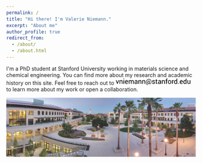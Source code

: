 ```yaml
---
permalink: /
title: "Hi there! I'm Valerie Niemann."
excerpt: "About me"
author_profile: true
redirect_from: 
  - /about/
  - /about.html
---
```


I'm a PhD student at Stanford University working in materials science and chemical engineering. You can find more about my research and academic history on this site. Feel free to reach out to <img src="/images/email.png" alt="Email" width="200"/> to learn more about my work or open a collaboration.

![Stanford Chemical Engineering](/images/stanford-cheme.png)



